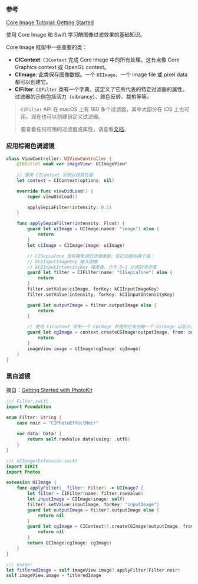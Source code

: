 ### 参考

[Core Image Tutorial: Getting Started](https://www.raywenderlich.com/30195423-core-image-tutorial-getting-started)

使用 Core Image 和 Swift 学习酷图像过滤效果的基础知识。



Core Image 框架中一些重要的类：

* **CIContext**: `CIContext` 完成 Core Image 中的所有处理。这有点像 Core Graphics context 或 OpenGL context。
* **CIImage**: 此类保存图像数据。一个 `UIImage`、一个 image file 或 pixel data 都可以创建它。
* **CIFilter**: `CIFilter` 类有一个字典。这定义了它所代表的特定过滤器的属性。过滤器的示例包括活力（vibrancy）、颜色反转、裁剪等等。



> `CIFilter` API 在 macOS 上有 160 多个过滤器，其中大部分在 iOS 上也可用。现在也可以创建自定义过滤器。
>
> 要查看任何可用的过滤器或属性，请查看[文档](https://developer.apple.com/library/archive/documentation/GraphicsImaging/Reference/CoreImageFilterReference/index.html)。



### 应用棕褐色调滤镜

```swift
class ViewController: UIViewController {
    @IBOutlet weak var imageView: UIImageView!
    
    // 重用 CIContext 实例以提高性能
    let context = CIContext(options: nil)

    override func viewDidLoad() {
        super.viewDidLoad()

        applySepiaFilter(intensity: 0.5)
    }

    func applySepiaFilter(intensity: Float) {
        guard let uiImage = UIImage(named: "image") else {
            return
        }
        let ciImage = CIImage(image: uiImage)

        // CISepiaTone 是棕褐色调的滤镜类型，该过滤器有两个值：
        // kCIInputImageKey 输入图像
        // kCIInputIntensityKey 强度值，介于 0~1 之间的浮点值
        guard let filter = CIFilter(name: "CISepiaTone") else {
            return
        }
        filter.setValue(ciImage, forKey: kCIInputImageKey)
        filter.setValue(intensity, forKey: kCIInputIntensityKey)

        guard let outputImage = filter.outputImage else {
            return
        }

        // 使用 CIContext 绘制一个 CGImage 并使用它来创建一个 UIImage 以显示在图像视图中
        guard let cgImage = context.createCGImage(outputImage, from: outputImage.extent) else {
            return
        }
        imageView.image = UIImage(cgImage: cgImage)
    }
}
```





### 黑白滤镜

摘自：[Getting Started with PhotoKit](https://www.raywenderlich.com/11764166-getting-started-with-photokit)

```swift
/// Filter.swift
import Foundation

enum Filter: String {
    case noir = "CIPhotoEffectNoir"
    
    var data: Data? {
        return self.rawValue.data(using: .utf8)
    }
}

/// UIImage+Extension.swift
import UIKit
import Photos

extension UIImage {
    func applyFilter(_ filter: Filter) -> UIImage? {
        let filter = CIFilter(name: filter.rawValue)
        let inputImage = CIImage(image: self)
        filter?.setValue(inputImage, forKey: "inputImage")
        guard let outputImage = filter?.outputImage else {
            return nil
        }
        guard let cgImage = CIContext().createCGImage(outputImage, from: outputImage.extent) else {
            return nil
        }
        return UIImage(cgImage: cgImage)
    }
}

/// Usage:
let fitleredImage = self.imageView.image?.applyFilter(Filter.noir)
self.imageView.image = fitleredImage
```

